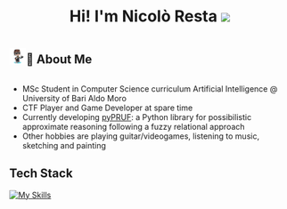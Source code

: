 <h1 align="center"> Hi! I'm Nicolò Resta <img src="https://media.giphy.com/media/hvRJCLFzcasrR4ia7z/giphy.gif" width="35"></h1>

<div style="display: flex; align-items: center;">
  <img src="https://github.com/ashkihotah/ashkihotah/blob/main/my_octocat.png" width="30">
  <h2>🚀 About Me</h2>
</div>

<ul>
  <li>MSc Student in Computer Science curriculum Artificial Intelligence @ University of Bari Aldo Moro</li>
  <li>CTF Player and Game Developer at spare time</li>
  <li>Currently developing <a href="https://github.com/ashkihotah/pyPRUF">pyPRUF</a>: a Python library for possibilistic approximate reasoning following a fuzzy relational approach</li>
  <li>Other hobbies are playing guitar/videogames, listening to music, sketching and painting</li>
</ul>

## Tech Stack
[![My Skills](https://skillicons.dev/icons?i=linux,kali,bash,powershell,c,cpp,cmake,java,mysql,py,pytorch,tensorflow,godot,matlab,php,html,javascript,processing,md,git,github,docker,vscode,neovim,vim,pycharm,sublime,idea,eclipse,latex)](https://skillicons.dev)
